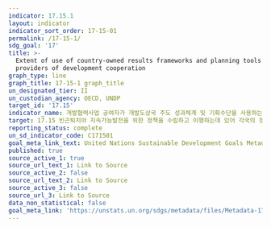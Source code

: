 ```yaml
---
indicator: 17.15.1
layout: indicator
indicator_sort_order: 17-15-01
permalink: /17-15-1/
sdg_goal: '17'
title: >-
  Extent of use of country-owned results frameworks and planning tools by
  providers of development cooperation
graph_type: line
graph_title: 17-15-1 graph_title
un_designated_tier: II
un_custodian_agency: OECD, UNDP
target_id: '17.15'
indicator_name: 개발협력사업 공여자가 개발도상국 주도 성과체계 및 기획수단을 사용하는 정도
target: 17.15 빈곤퇴치아 지속가능발전을 위한 정책을 수립하고 이행하는데 있어 각국의 정책적 재량과 리더십 존중
reporting_status: complete
un_sd_indicator_code: C171501
goal_meta_link_text: United Nations Sustainable Development Goals Metadata (pdf 468kB)
published: true
source_active_1: true
source_url_text_1: Link to Source
source_active_2: false
source_url_text_2: Link to Source
source_active_3: false
source_url_3: Link to Source
data_non_statistical: false
goal_meta_link: 'https://unstats.un.org/sdgs/metadata/files/Metadata-17-15-01.pdf'
---
```


